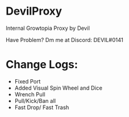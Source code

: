 # DevilProxy
Internal Growtopia Proxy by Devil

Have Problem? Dm me at Discord: DEVIL#0141

# Change Logs:
- Fixed Port
- Added Visual Spin Wheel and Dice
- Wrench Pull
- Pull/Kick/Ban all
- Fast Drop/ Fast Trash
